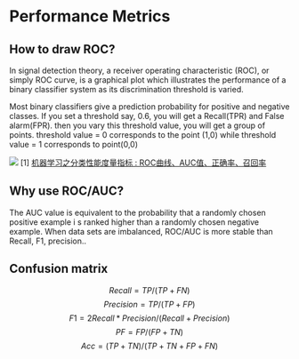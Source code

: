 # Performance Metrics

## How to draw ROC?


In signal detection theory, a receiver operating characteristic (ROC), or simply ROC curve, is a graphical plot which illustrates the performance of a binary classifier system as its discrimination threshold is varied.


Most binary classifiers give a prediction probability for positive and negative classes. If you set a threshold say, 0.6, you will get a Recall(TPR) and False alarm(FPR). then you vary this threshold value, you will get a group of points. threshold value = 0 corresponds to the point (1,0) while threshold value = 1 corresponds to point(0,0)

![](http://upload-images.jianshu.io/upload_images/145616-2063bb79c3684a8a.png?imageMogr2/auto-orient/strip%7CimageView2/2/w/1240)
[1] [机器学习之分类性能度量指标 : ROC曲线、AUC值、正确率、召回率](http://www.jianshu.com/p/c61ae11cc5f6)


## Why use ROC/AUC?

The AUC value is equivalent to the probability that a randomly chosen positive example 
i s ranked higher than a randomly chosen negative example.
When data sets are imbalanced, ROC/AUC is more stable than Recall, F1, precision..


## Confusion matrix


$$ Recall = TP/(TP+FN)$$
$$Precision = TP/(TP+FP)$$
$$F1 = 2 Recall* Precision /(Recall + Precision)$$
$$PF = FP/(FP+TN )$$
$$Acc = (TP+TN)/(TP+TN+FP+FN)$$